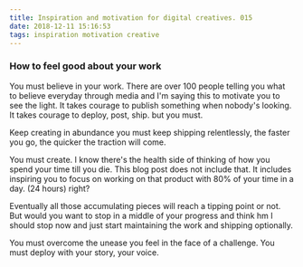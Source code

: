 ```yaml
---
title: Inspiration and motivation for digital creatives. 015
date: 2018-12-11 15:16:53
tags: inspiration motivation creative
---
```


### How to feel good about your work
You must   believe in your work. There are over 100 people telling you what to believe everyday through media and I'm saying this to motivate you to see the light. It takes courage to publish something when nobody's looking. It takes courage to deploy, post, ship. but you must.

Keep creating in abundance you must keep shipping relentlessly, the faster you go, the quicker the traction will come. 

You must create. I know there's the health side of thinking of how you spend your time till you die. This blog post does not include that. It includes inspiring you to focus on working on that product with 80% of your time in a day. (24 hours) right?

Eventually all those accumulating pieces will reach a tipping point or not. But would you want to stop in a middle of your progress and think hm I should stop now and just start maintaining the work and shipping optionally.

You must overcome the unease you feel in the face of a challenge. You must deploy with your story, your voice.
